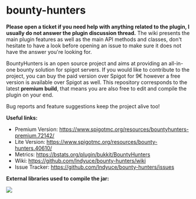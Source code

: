 # bounty-hunters

**Please open a ticket if you need help with anything related to the plugin, I usually do not answer the plugin discussion thread.** The wiki presents the main plugin features as well as the main API methods and classes, don't hesitate to have a look before opening an issue to make sure it does not have the answer you're looking for.

BountyHunters is an open source project and aims at providing an all-in-one bounty solution for spigot servers. If you would like to contribute to the project, you can buy the paid version over Spigot for 9€ however a free version is available over Spigot as well. This repository corresponds to the latest **premium build**, that means you are also free to edit and compile the plugin on your end.

Bug reports and feature suggestions keep the project alive too!

**Useful links:**
* Premium Version: https://www.spigotmc.org/resources/bountyhunters-premium.72142/
* Lite Version: https://www.spigotmc.org/resources/bounty-hunters.40610/
* Metrics: https://bstats.org/plugin/bukkit/BountyHunters
* Wiki: https://github.com/Indyuce/bounty-hunters/wiki
* Issue Tracker: https://github.com/Indyuce/bounty-hunters/issues

**External libraries used to compile the jar:**

![](https://i.imgur.com/bshLdeV.png)
